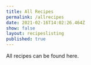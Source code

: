 ```yaml
---
title: All Recipes
permalink: /allrecipes
date: 2021-02-16T14:02:26.464Z
show: false
layout: recipeslisting
published: true
---
```

All recipes can be found here.